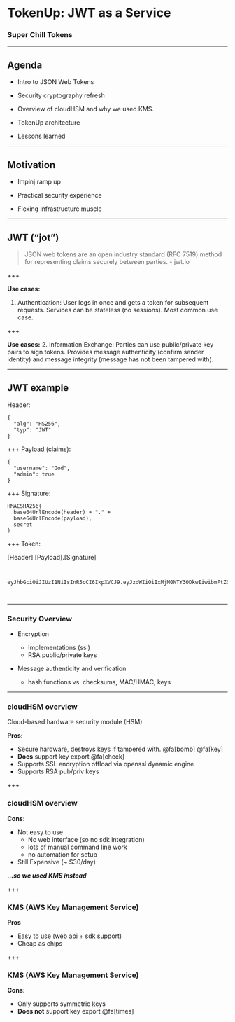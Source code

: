 # TokenUp: JWT as a Service

### Super Chill Tokens

---

## Agenda

- Intro to JSON Web Tokens

- Security cryptography refresh

- Overview of cloudHSM and why we used KMS.

- TokenUp architecture

- Lessons learned

---

## Motivation

- Impinj ramp up

- Practical security experience

- Flexing infrastructure muscle

<!-- ---?code=src/go/server.go&lang=golang&title=Golang File -->

---

## JWT (“jot”)

> JSON web tokens are an open industry standard (RFC 7519) method for  representing claims securely between parties. - jwt.io

+++

__Use cases:__
1. Authentication: User logs in once and gets a token for subsequent requests. Services can be stateless (no sessions). Most common use case.

+++

__Use cases:__
2. Information Exchange: Parties can use public/private key pairs to sign tokens. Provides message authenticity (confirm sender identity) and message integrity (message has not been tampered with).

---

## JWT example

Header:
```
{
  "alg": "HS256",
  "typ": "JWT"
}
```
+++
Payload (claims):
```
{
  "username": "God",
  "admin": true
}
```
+++
Signature:
```
HMACSHA256(
  base64UrlEncode(header) + "." +
  base64UrlEncode(payload),
  secret
)
```
+++
Token:

[Header].[Payload].[Signature]

```


eyJhbGciOiJIUzI1NiIsInR5cCI6IkpXVCJ9.eyJzdWIiOiIxMjM0NTY3ODkwIiwibmFtZSI6IkpvaG4gRG9lIiwiYWRtaW4iOnRydWV9.TJVA95OrM7E2cBab30RMHrHDcEfxjoYZgeFONFh7HgQ



```

---

### Security Overview

<!-- TODO -->
- Encryption
  - Implementations (ssl)
  - RSA public/private keys

- Message authenticity and verification
  - hash functions vs. checksums, MAC/HMAC, keys

---

### cloudHSM overview

Cloud-based hardware security module (HSM)

__Pros:__
- Secure hardware, destroys keys if tampered with. @fa[bomb] @fa[key]
- __Does__ support key export @fa[check]
- Supports SSL encryption offload via openssl dynamic engine
- Supports RSA pub/priv keys

+++
### cloudHSM overview

__Cons__:
- Not easy to use
  - No web interface (so no sdk integration)
  - lots of manual command line work
  - no automation for setup
- Still Expensive (~ $30/day)

___...so we used KMS instead___

+++
### KMS (AWS Key Management Service)

__Pros__
- Easy to use (web api + sdk support)
- Cheap as chips

+++
### KMS (AWS Key Management Service)

__Cons:__
- Only supports symmetric keys
- __Does not__ support key export @fa[times]
